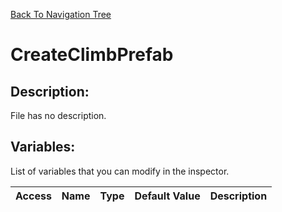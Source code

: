 [Back To Navigation Tree](https://wesleywh.github.io/GameDevRepo/docs/navigation.html)
# CreateClimbPrefab

## Description:
File has no description.

## Variables:
List of variables that you can modify in the inspector.

|Access|Name|Type|Default Value|Description|
|---|---|---|---|---|
